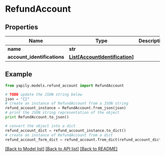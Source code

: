 # RefundAccount


## Properties
Name | Type | Description | Notes
------------ | ------------- | ------------- | -------------
**name** | **str** |  | [optional] 
**account_identifications** | [**List[AccountIdentification]**](AccountIdentification.md) |  | [optional] 

## Example

```python
from yapily.models.refund_account import RefundAccount

# TODO update the JSON string below
json = "{}"
# create an instance of RefundAccount from a JSON string
refund_account_instance = RefundAccount.from_json(json)
# print the JSON string representation of the object
print RefundAccount.to_json()

# convert the object into a dict
refund_account_dict = refund_account_instance.to_dict()
# create an instance of RefundAccount from a dict
refund_account_form_dict = refund_account.from_dict(refund_account_dict)
```
[[Back to Model list]](../README.md#documentation-for-models) [[Back to API list]](../README.md#documentation-for-api-endpoints) [[Back to README]](../README.md)


